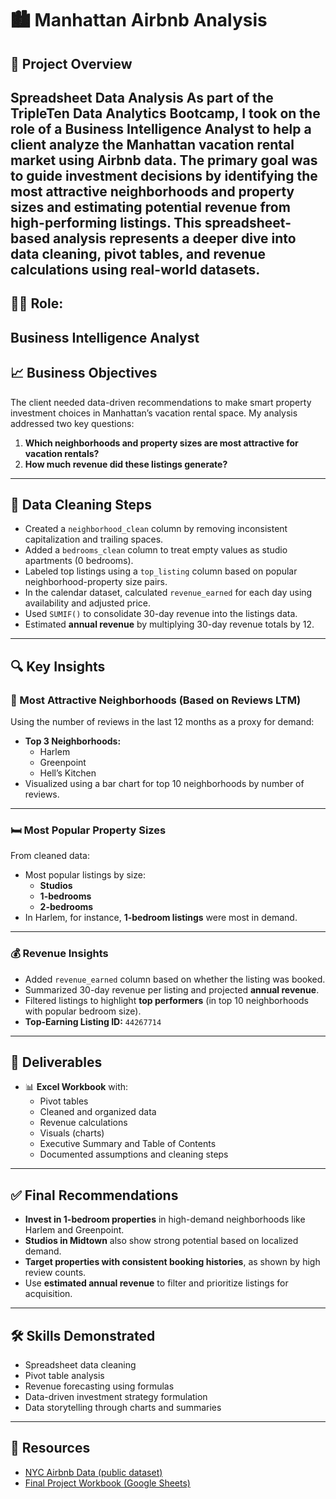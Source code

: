 # 🏙️ Manhattan Airbnb Analysis
## 🚀 Project Overview
**Spreadsheet Data Analysis**
As part of the TripleTen Data Analytics Bootcamp, I took on the role of a **Business Intelligence Analyst** to help a client analyze the Manhattan vacation rental market using Airbnb data. The primary goal was to guide investment decisions by identifying the most attractive neighborhoods and property sizes and estimating potential revenue from high-performing listings.
This spreadsheet-based analysis represents a deeper dive into data cleaning, pivot tables, and revenue calculations using real-world datasets.
---
## 🧑‍🎓 Role:
**Business Intelligence Analyst**
---
## 📈 Business Objectives
The client needed data-driven recommendations to make smart property investment choices in Manhattan’s vacation rental space. My analysis addressed two key questions:
1. **Which neighborhoods and property sizes are most attractive for vacation rentals?**
2. **How much revenue did these listings generate?**
---
## 🧹 Data Cleaning Steps
- Created a `neighborhood_clean` column by removing inconsistent capitalization and trailing spaces.
- Added a `bedrooms_clean` column to treat empty values as studio apartments (0 bedrooms).
- Labeled top listings using a `top_listing` column based on popular neighborhood-property size pairs.
- In the calendar dataset, calculated `revenue_earned` for each day using availability and adjusted price.
- Used `SUMIF()` to consolidate 30-day revenue into the listings data.
- Estimated **annual revenue** by multiplying 30-day revenue totals by 12.
---
## 🔍 Key Insights
### 🌆 Most Attractive Neighborhoods (Based on Reviews LTM)
Using the number of reviews in the last 12 months as a proxy for demand:
- **Top 3 Neighborhoods:**
  - Harlem
  - Greenpoint
  - Hell’s Kitchen
- Visualized using a bar chart for top 10 neighborhoods by number of reviews.
---
### 🛏️ Most Popular Property Sizes
From cleaned data:
- Most popular listings by size:
  - **Studios**
  - **1-bedrooms**
  - **2-bedrooms**
- In Harlem, for instance, **1-bedroom listings** were most in demand.
---
### 💰 Revenue Insights
- Added `revenue_earned` column based on whether the listing was booked.
- Summarized 30-day revenue per listing and projected **annual revenue**.
- Filtered listings to highlight **top performers** (in top 10 neighborhoods with popular bedroom size).
- **Top-Earning Listing ID:** `44267714`
---
## 📄 Deliverables
- 📊 **Excel Workbook** with:
  - Pivot tables
  - Cleaned and organized data
  - Revenue calculations
  - Visuals (charts)
  - Executive Summary and Table of Contents
  - Documented assumptions and cleaning steps
---
## ✅ Final Recommendations
- **Invest in 1-bedroom properties** in high-demand neighborhoods like Harlem and Greenpoint.
- **Studios in Midtown** also show strong potential based on localized demand.
- **Target properties with consistent booking histories**, as shown by high review counts.
- Use **estimated annual revenue** to filter and prioritize listings for acquisition.
---
## 🛠 Skills Demonstrated
- Spreadsheet data cleaning
- Pivot table analysis
- Revenue forecasting using formulas
- Data-driven investment strategy formulation
- Data storytelling through charts and summaries
---
## 🔗 Resources
- [NYC Airbnb Data (public dataset)](https://www.kaggle.com/datasets/dgomonov/new-york-city-airbnb-open-data)
- [Final Project Workbook (Google Sheets)](https://docs.google.com/spreadsheets/d/1QFZ13Zlo8oKNHVcgCdZ9M411eoY5uoicV6C6gsH0Wsk/edit?usp=sharing)

